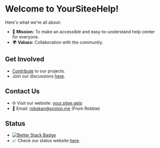 # Welcome to YourSiteeHelp!
Here's what we're all about:

- 🚀 **Mission:** To make an accessible and easy-to-understand help center for everyone.
- 🌍 **Values:** Collaboration with the community.

## Get Involved
- [Contribute](https://github.com/YourSitee-Help/docs) to our projects.
- Join our discussions [here](https://github.com/orgs/YourSitee-Help/discussions).

## Contact Us
- 🌐 Visit our website: [your.sitee.gelp](https://your.sitee.help)
- 📧 Email: robskan@proton.me (From Robbie)

## Status
- [![Better Stack Badge](https://uptime.betterstack.com/status-badges/v3/monitor/1nooo.svg)](https://uptime.betterstack.com/?utm_source=status_badge)
- 📈 Check our status website [here](https://sitee.help/status).
